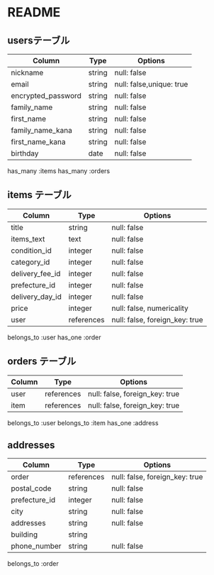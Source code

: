 # README


## usersテーブル

| Column            | Type       | Options                 |
| ------------------| ---------- | ------------            |
| nickname          | string     | null: false             |
| email             | string     | null: false,unique: true|
| encrypted_password| string     | null: false             |
| family_name       | string     | null: false             |
| first_name        | string     | null: false             |
| family_name_kana  | string     | null: false             |
| first_name_kana   | string     | null: false             |
| birthday          | date       | null: false             |

has_many :items
has_many :orders


## items テーブル

| Column          | Type      | Options                        |
| ------          | ------    | -----------                    |
| title           | string    | null: false                    |
| items_text      | text      | null: false                    |
| condition_id    | integer   | null: false                    |
| category_id     | integer   | null: false                    |
| delivery_fee_id | integer   | null: false                    |
| prefecture_id   | integer   | null: false                    | 
| delivery_day_id | integer   | null: false                    | 
| price           | integer   | null: false, numericality      |
| user            | references| null: false, foreign_key: true |

belongs_to :user
has_one :order

## orders テーブル

| Column  | Type       | Options                        |
| ------- | ---------- | ------------------------------ |
| user    | references | null: false, foreign_key: true |
| item    | references | null: false, foreign_key: true |

belongs_to :user
belongs_to :item
has_one :address


## addresses

| Column              | Type       | Options                        |
| -------             | ---------- | ------------------------------ |
| order               | references | null: false, foreign_key: true |
| postal_code         | string     | null: false                    |
| prefecture_id       | integer    | null: false                    |
| city                | string     | null: false                    |
| addresses           | string     | null: false                    |
| building            | string     |                                |
| phone_number        | string     | null: false                    |


belongs_to :order
